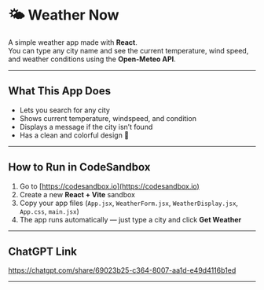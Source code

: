 # 🌤 Weather Now

A simple weather app made with **React**.  
You can type any city name and see the current temperature, wind speed, and weather conditions using the **Open-Meteo API**.

---

## What This App Does

- Lets you search for any city  
- Shows current temperature, windspeed, and condition  
- Displays a message if the city isn’t found  
- Has a clean and colorful design 🌈  

---

## How to Run in CodeSandbox

1. Go to [https://codesandbox.io](https://codesandbox.io)
2. Create a new **React + Vite** sandbox
3. Copy your app files (`App.jsx`, `WeatherForm.jsx`, `WeatherDisplay.jsx`, `App.css`, `main.jsx`)
4. The app runs automatically — just type a city and click **Get Weather**

---

## ChatGPT Link

https://chatgpt.com/share/69023b25-c364-8007-aa1d-e49d4116b1ed

---
